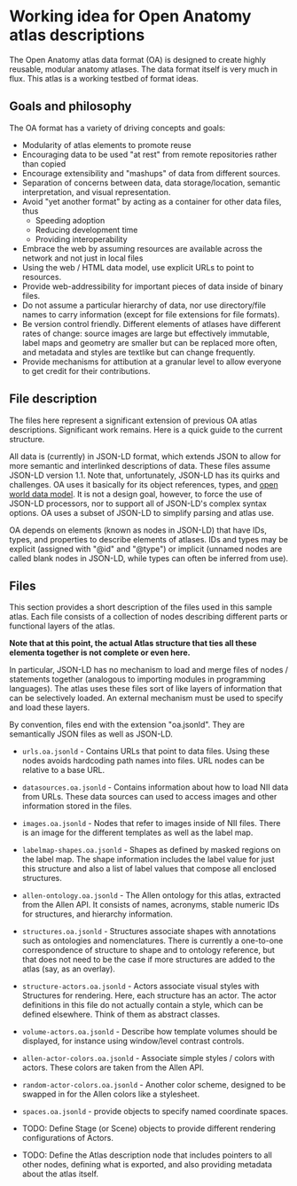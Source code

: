 # Working idea for Open Anatomy atlas descriptions

The Open Anatomy atlas data format (OA) is designed to create highly reusable, modular anatomy atlases. The data format itself is very much in flux. This atlas is a working testbed of format ideas.

## Goals and philosophy
The OA format has a variety of driving concepts and goals:
* Modularity of atlas elements to promote reuse
* Encouraging data to be used "at rest" from remote repositories rather than copied
* Encourage extensibility and "mashups" of data from different sources.
* Separation of concerns between data, data storage/location, semantic interpretation, and visual representation.
* Avoid "yet another format" by acting as a container for other data files, thus
    - Speeding adoption
    - Reducing development time
    - Providing interoperability
* Embrace the web by assuming resources are available across the network and not just in local files
* Using the web / HTML data model, use explicit URLs to point to resources. 
* Provide web-addressibility for important pieces of data inside of binary files.
* Do not assume a particular hierarchy of data, nor use directory/file names to carry information (except for file extensions for file formats).
* Be version control friendly. Different elements of atlases have different rates of change: source images are large but effectively immutable, label maps and geometry are smaller but can be replaced more often, and metadata and styles are textlike but can change frequently. 
* Provide mechanisms for attibution at a granular level to allow everyone to get credit for their contributions.


## File description

The files here represent a significant extension of previous OA atlas descriptions. Significant work remains. Here is a quick guide to the current structure.

All data is (currently) in JSON-LD format, which extends JSON to allow for more semantic and interlinked descriptions of data. These files assume JSON-LD version 1.1. Note that, unfortunately, JSON-LD has its quirks and challenges. OA uses it basically for its object references, types, and [open world data model](https://en.wikipedia.org/wiki/Open-world_assumption). It is not a design goal, however, to force the use of JSON-LD processors, nor to support all of JSON-LD's complex syntax options. OA uses a subset of JSON-LD to simplify parsing and atlas use.

OA depends on elements (known as nodes in JSON-LD) that have IDs, types, and properties to describe elements of atlases. IDs and types may be explicit (assigned with "@id" and "@type") or implicit (unnamed nodes are called blank nodes in JSON-LD, while types can often be inferred from use).

## Files

This section provides a short description of the files used in this sample atlas. Each file consists of a collection of nodes describing different parts or functional layers of the atlas. 

**Note that at this point, the actual Atlas structure that ties all these elementa together is not complete or even here.** 

In particular, JSON-LD has no mechanism to load and merge files of nodes / statements together (analogous to importing modules in programming languages). The atlas uses these files sort of like layers of information that can be selectively loaded. An external mechanism must be used to specify and load these layers.

By convention, files end with the extension "oa.jsonld". They are semantically JSON files as well as JSON-LD.

* `urls.oa.jsonld` - Contains URLs that point to data files. Using these nodes avoids hardcoding path names into files. URL nodes can be relative to a base URL. 

* `datasources.oa.jsonld` - Contains information about how to load NII data from URLs. These data sources can used to access images and other information stored in the files. 

* `images.oa.jsonld` - Nodes that refer to images inside of NII files. There is an image for the different templates as well as the label map.

* `labelmap-shapes.oa.jsonld` - Shapes as defined by masked regions on the label map. The shape information includes the label value for just this structure and also a list of label values that compose all enclosed structures.

* `allen-ontology.oa.jsonld` - The Allen ontology for this atlas, extracted from the Allen API. It consists of names, acronyms, stable numeric IDs for structures, and hierarchy information. 

*  `structures.oa.jsonld` - Structures associate shapes with annotations such as ontologies and nomenclatures. There is currently a one-to-one correspondence of structure to shape and to ontology reference, but that does not need to be the case if more structures are added to the atlas (say, as an overlay).

* `structure-actors.oa.jsonld` - Actors associate visual styles with Structures for rendering. Here, each structure has an actor. The actor definitions in this file do not actually contain a style, which can be defined elsewhere. Think of them as abstract classes.

* `volume-actors.oa.jsonld` - Describe how template volumes should be displayed, for instance using window/level contrast controls.

* `allen-actor-colors.oa.jsonld` - Associate simple styles / colors with actors. These colors are taken from the Allen API.

* `random-actor-colors.oa.jsonld` - Another color scheme, designed to be swapped in for the Allen colors like a stylesheet.

* `spaces.oa.jsonld` - provide objects to specify named coordinate spaces. 

* TODO: Define Stage (or Scene) objects to provide different rendering configurations of Actors.

* TODO: Define the Atlas description node that includes pointers to all other nodes, defining what is exported, and also providing metadata about the atlas itself.

